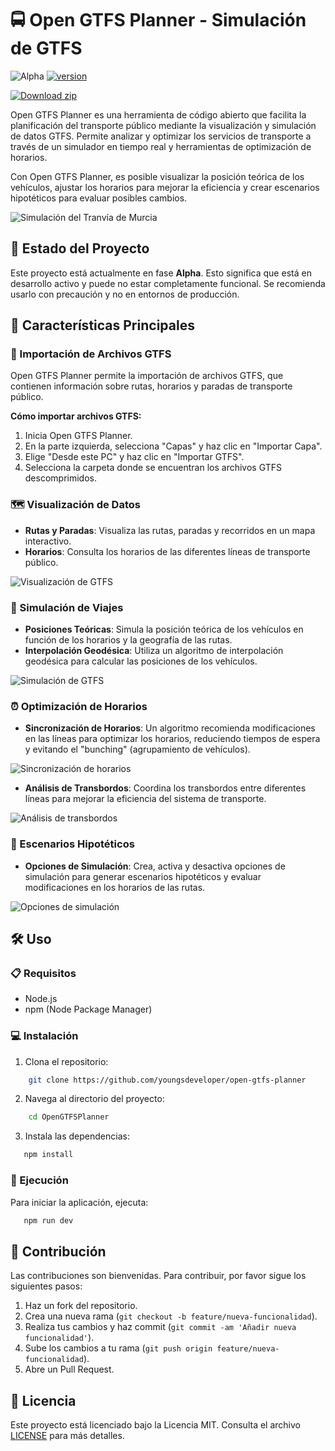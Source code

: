 # 🚍 Open GTFS Planner - Simulación de GTFS

![Alpha](https://img.shields.io/badge/status-alpha-red)
[![version](https://img.shields.io/badge/version-0.0.1-yellow.svg)]([https://semver.org](https://github.com/youngsdeveloper/open-gtfs-planner/releases))

<!-- BEGIN LATEST DOWNLOAD BUTTON -->
[![Download zip](https://custom-icon-badges.demolab.com/badge/-Download-blue?style=for-the-badge&logo=download&logoColor=white "Download zip")](https://github.com/youngsdeveloper/open-gtfs-planner/releases/download/0.0.1/win-unpacked.zip)
<!-- END LATEST DOWNLOAD BUTTON -->


Open GTFS Planner es una herramienta de código abierto que facilita la planificación del transporte público mediante la visualización y simulación de datos GTFS. Permite analizar y optimizar los servicios de transporte a través de un simulador en tiempo real y herramientas de optimización de horarios.

Con Open GTFS Planner, es posible visualizar la posición teórica de los vehículos, ajustar los horarios para mejorar la eficiencia y crear escenarios hipotéticos para evaluar posibles cambios.

![Simulación del Tranvía de Murcia](docs/readme/sim_tram_murcia_l1.gif "Simulación del Tranvía de Murcia")

## 🚧 Estado del Proyecto

Este proyecto está actualmente en fase **Alpha**. Esto significa que está en desarrollo activo y puede no estar completamente funcional. Se recomienda usarlo con precaución y no en entornos de producción.


## 🌟 Características Principales

### 📂 Importación de Archivos GTFS

Open GTFS Planner permite la importación de archivos GTFS, que contienen información sobre rutas, horarios y paradas de transporte público.

**Cómo importar archivos GTFS:**

1. Inicia Open GTFS Planner.
2. En la parte izquierda, selecciona "Capas" y haz clic en "Importar Capa".
3. Elige "Desde este PC" y haz clic en "Importar GTFS".
4. Selecciona la carpeta donde se encuentran los archivos GTFS descomprimidos.

### 🗺️ Visualización de Datos

- **Rutas y Paradas**: Visualiza las rutas, paradas y recorridos en un mapa interactivo.
- **Horarios**: Consulta los horarios de las diferentes líneas de transporte público.

![Visualización de GTFS](docs/readme//c1_tm.png)

### 🚏 Simulación de Viajes

- **Posiciones Teóricas**: Simula la posición teórica de los vehículos en función de los horarios y la geografía de las rutas.
- **Interpolación Geodésica**: Utiliza un algoritmo de interpolación geodésica para calcular las posiciones de los vehículos.

![Simulación de GTFS](docs/readme/r17_sim.png)


### ⏰ Optimización de Horarios

- **Sincronización de Horarios**: Un algoritmo recomienda modificaciones en las líneas para optimizar los horarios, reduciendo tiempos de espera y evitando el "bunching" (agrupamiento de vehículos).

![Sincronización de horarios](docs/readme/opt_horarios.png)


- **Análisis de Transbordos**: Coordina los transbordos entre diferentes líneas para mejorar la eficiencia del sistema de transporte.

![Análisis de transbordos](docs/readme/analisis_transbordos.png)


### 🔄 Escenarios Hipotéticos

- **Opciones de Simulación**: Crea, activa y desactiva opciones de simulación para generar escenarios hipotéticos y evaluar modificaciones en los horarios de las rutas.

![Opciones de simulación](docs/readme/opt_sim.png)


## 🛠️ Uso

### 📋 Requisitos

- Node.js
- npm (Node Package Manager)

### 💻 Instalación

1. Clona el repositorio:
```bash
    git clone https://github.com/youngsdeveloper/open-gtfs-planner
```
2. Navega al directorio del proyecto:

```bash
    cd OpenGTFSPlanner
```

3. Instala las dependencias:

```bash
   npm install
```

### 🚀 Ejecución

Para iniciar la aplicación, ejecuta:

```bash
   npm run dev
```


## 🤝 Contribución

Las contribuciones son bienvenidas. Para contribuir, por favor sigue los siguientes pasos:

1. Haz un fork del repositorio.
2. Crea una nueva rama (`git checkout -b feature/nueva-funcionalidad`).
3. Realiza tus cambios y haz commit (`git commit -am 'Añadir nueva funcionalidad'`).
4. Sube los cambios a tu rama (`git push origin feature/nueva-funcionalidad`).
5. Abre un Pull Request.

## 📄 Licencia

Este proyecto está licenciado bajo la Licencia MIT. Consulta el archivo [LICENSE](LICENSE) para más detalles.
